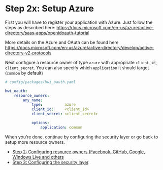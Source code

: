Step 2x: Setup Azure
====================
First you will have to register your application with Azure.
Just follow the steps as described here: https://docs.microsoft.com/en-us/azure/active-directory/saas-apps/openidoauth-tutorial

More details on the Azure and OAuth can be found here https://docs.microsoft.com/en-us/azure/active-directory/develop/active-directory-v2-protocols

Next configure a resource owner of type `azure` with appropriate `client_id`,
`client_secret`. You can also specify which `application` it
should target (`common` by default)

```yaml
# config/packages/hwi_oauth.yaml

hwi_oauth:
    resource_owners:
        any_name:
            type:          azure
            client_id:     <client_id>
            client_secret: <client_secret>

            options:
                application: common
```

When you're done, continue by configuring the security layer or go back to
setup more resource owners.

- [Step 2: Configuring resource owners (Facebook, GitHub, Google, Windows Live and others](../2-configuring_resource_owners.md)
- [Step 3: Configuring the security layer](../3-configuring_the_security_layer.md).
